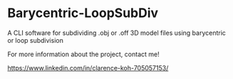 # Barycentric-LoopSubDiv
A CLI software for subdividing .obj or .off 3D model files using barycentric or loop subdivision

For more information about the project, contact me!

https://www.linkedin.com/in/clarence-koh-705057153/
